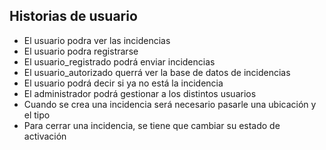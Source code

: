 ##  **Historias de usuario**

* El usuario podra ver las incidencias
* El usuario podra registrarse
* El usuario_registrado podrá enviar incidencias
* El usuario_autorizado querrá ver la base de datos de incidencias
* El usuario podrá decir si ya no está la incidencia
* El administrador podrá gestionar a los distintos usuarios
* Cuando se crea una incidencia será necesario pasarle una ubicación y el tipo
* Para cerrar una incidencia, se tiene que cambiar su estado de activación
